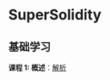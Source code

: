 # SuperSolidity

## 基础学习

**课程 1: 概述**：[解析](https://mirror.xyz/0x4568b760c55FAEA0129139b863124f19962B9cDE)
